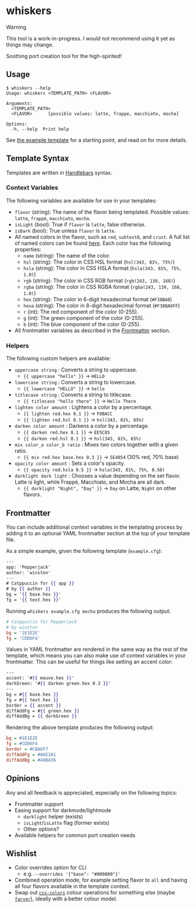 # whiskers

> [!WARNING]
> This tool is a work-in-progress. I would not recommend using it yet as things may change.

Soothing port creation tool for the high-spirited!

## Usage

```console
$ whiskers --help
Usage: whiskers <TEMPLATE_PATH> <FLAVOR>

Arguments:
  <TEMPLATE_PATH>  
  <FLAVOR>      [possible values: latte, frappe, macchiato, mocha]

Options:
  -h, --help  Print help
```

See [the example template](examples/example.template) for a starting point, and read on for more details.

## Template Syntax

Templates are written in [Handlebars](https://handlebarsjs.com/guide/expressions.html) syntax.

### Context Variables

The following variables are available for use in your templates:

- `flavor` (string): The name of the flavor being templated. Possible values: `latte`, `frappé`, `macchiato`, `mocha`.
- `isLight` (bool): True if `flavor` is `latte`, false otherwise.
- `isDark` (bool): True unless `flavor` is `latte`.
- All named colors in the flavor, such as `red`, `subtext0`, and `crust`. A full list of named colors can be found [here](https://github.com/catppuccin/rust/blob/5124eb99eb98d7111dca24537d428a6078e5bbb6/src/flavour.rs#L41-L66). Each color has the following properties:
    - `name` (string): The name of the color.
    - `hsl` (string): The color in CSS HSL format (`hsl(343, 81%, 75%)`)
    - `hsla` (string): The color in CSS HSLA format (`hsla(343, 81%, 75%, 1.0)`)
    - `rgb` (string): The color in CSS RGB format (`rgb(243, 139, 168)`)
    - `rgba` (string): The color in CSS RGBA format (`rgba(243, 139, 168, 1.0)`)
    - `hex` (string): The color in 6-digit hexadecimal format (`#F38BA8`)
    - `hexa` (string): The color in 8-digit hexadecimal format (`#F38BA8FF`)
    - `r` (int): The red component of the color (0-255).
    - `g` (int): The green component of the color (0-255).
    - `b` (int): The blue component of the color (0-255).
- All frontmatter variables as described in the [Frontmatter](#frontmatter) section.

### Helpers

The following custom helpers are available:

- `uppercase string` : Converts a string to uppercase.
    - `{{ uppercase "hello" }}` → `HELLO`
- `lowercase string` : Converts a string to lowercase.
    - `{{ lowercase "HELLO" }}` → `hello`
- `titlecase string` : Converts a string to titlecase.
    - `{{ titlecase "hello there" }}` → `Hello There`
- `lighten color amount` : Lightens a color by a percentage.
    - `{{ lighten red.hex 0.1 }}` → `F8BACC`
    - `{{ lighten red.hsl 0.1 }}` → `hsl(343, 81%, 85%)`
- `darken color amount` : Darkens a color by a percentage.
    - `{{ darken red.hex 0.1 }}` → `EE5C85`
    - `{{ darken red.hsl 0.1 }}` → `hsl(343, 81%, 65%)`
- `mix color_a color_b ratio` : Mixes two colors together with a given ratio.
    - `{{ mix red.hex base.hex 0.3 }}` → `5E4054` (30% red, 70% base)
- `opacity color amount` : Sets a color's opacity.
    - `{{ opacity red.hsla 0.5 }}` → `hsla(343, 81%, 75%, 0.50)`
- `darklight dark light` : Chooses a value depending on the set flavor. Latte is light, while Frappé, Macchiato, and Mocha are all dark.
    - `{{ darklight "Night", "Day" }}` → `Day` on Latte, `Night` on other flavors.

## Frontmatter

You can include additional context variables in the templating process by adding it to an optional YAML frontmatter section at the top of your template file.

As a simple example, given the following template (`example.cfg`):

```handlebars
---
app: 'Pepperjack'
author: 'winston'
---
# Catppuccin for {{ app }}
# by {{ author }}
bg = '{{ base.hex }}'
fg = '{{ text.hex }}'
```

Running `whiskers example.cfg mocha` produces the following output:

```ini
# Catppuccin for Pepperjack
# by winston
bg = '1E1E2E'
fg = 'CDD6F4'
```

Values in YAML frontmatter are rendered in the same way as the rest of the template, which means you can also make use of context variables in your frontmatter. This can be useful for things like setting an accent color:

```handlebars
---
accent: '#{{ mauve.hex }}'
darkGreen: '#{{ darken green.hex 0.3 }}'
---
bg = #{{ base.hex }}
fg = #{{ text.hex }}
border = {{ accent }}
diffAddFg = #{{ green.hex }}
diffAddBg = {{ darkGreen }}
```

Rendering the above template produces the following output:

```ini
bg = #1E1E2E
fg = #CDD6F4
border = #CBA6F7
diffAddFg = #A6E3A1
diffAddBg = #40B436
```

## Opinions

Any and all feedback is appreciated, especially on the following topics:

- Frontmatter support
- Easing support for darkmode/lightmode
    - `darklight` helper (exists)
    - `isLight`/`isLatte` flag (former exists)
    - Other options?
- Available helpers for common port creation needs

## Wishlist

- Color overrides option for CLI
    - e.g. `--overrides '{"base": "#000000"}'`
- Combined operation mode, for example setting flavor to `all` and having all four flavors available in the template context.
- Swap out [`css-colors`](https://github.com/vaidehijoshi/css-colors) colour operations for something else (maybe [`farver`](https://github.com/nyxkrage/farver)), ideally with a better colour model.